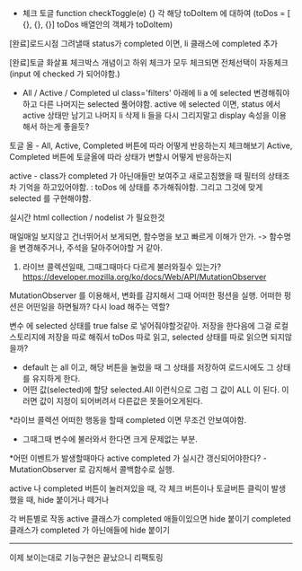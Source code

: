 - 체크 토글
function checkToggle(e) {}
각 해당 toDoItem 에 대하여 (toDos = [ {}, {}, {}] toDos 배열안의 객체가 toDoItem)

[완료]로드시점 그려낼때 status가 completed 이면, li 클래스에 completed 추가

[완료]토글 화살표 체크박스 개념이고 하위 체크가 모두 체크되면 전체선택이 자동체크 (input 에 checked 가 되어야함.)


- All / Active / Completed 
ul class='filters' 아래에 li a 에 selected 변경해줘야하고 다른 나머지는 selected 풀어야함.
active 에 selected 이면, status 에서 active 상태만 남기고 나머지 li 삭제
li 들을 다시 그리지말고 display 속성을 이용해서 하는게 좋을듯?


토글 올 - All, Active, Completed 버튼에 따라 어떻게 반응하는지 체크해보기
Active, Completed 버튼에 토글올에 따라 상태가 변할시 어떻게 반응하는지

active - class가 completed 가 아닌애들만 보여주고
새로고침했을 때 필터의 상태조차 기억을 하고있어야함. : toDos 에 상태를 추가해줘야함. 그리고 그것에 맞게 selected 를 구현해야함.

실시간 html collection / nodelist 가 필요한것

매일매일 보지않고 건너뛰어서 보게되면, 함수명을 보고 빠르게 이해가 안가. -> 함수명을 변경해주거나, 주석을 달아주어야할 거 같아.




1. 라이브 콜렉션일때, 그때그때마다 다르게 불러와질수 있는가?
https://developer.mozilla.org/ko/docs/Web/API/MutationObserver

MutationObserver 를 이용해서, 변화를 감지해서 그때 어떠한 펑션을 실행.
어떠한 펑션은 어떤일을 하면될까?
다시 load 해주는 역할?

변수 에 selected 상태를 true false 로 넣어줘야할것같아. 저장을 한다음에 그걸 로컬스토리지에 저장을 따로 해줘서
toDos 따로 읽고, selected 상태를 따로 읽으면 되지않을까?
- default 는 all 이고, 해당 버튼을 눌렀을 때 그 상태를 저장하여 로드시에도 그 상태를 유지하게 한다.
- 어떤 값(selected)에 할당 selected.All 이런식으로 그럼 그 값이 ALL 이 된다. 이러면 값이 지정이 되어버려서 다른값은 못들어오게된다.

*라이브 콜렉션 
어떠한 행동을 할때 completed 이면 무조건 안보여야함.
- 그때그때 변수에 불러와서 한다면 크게 문제없는 부분.

*어떤 이벤트가 발생할때마다 active completed 가 실시간 갱신되어야한다? - MutationObserver 로 감지해서 콜백함수로 실행.


active 나 completed 버튼이 눌러져있을 때,
각 체크 버튼이나 토글버튼 클릭이 발생했을 때, hide 붙이거나 떼거나

각 버튼별로 작동
active 클래스가 completed 애들이있으면 hide 붙이기
completed 클래스가 completed 가 아닌애들에 hide 붙이기


-----------------------------------------------
이제 보이는대로 기능구현은 끝났으니 리팩토링 

